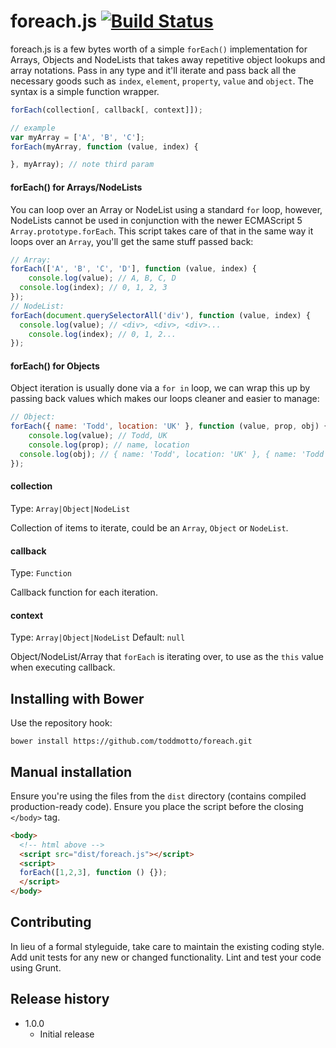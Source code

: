 # foreach.js [![Build Status](https://travis-ci.org/toddmotto/foreach.png)](https://travis-ci.org/toddmotto/foreach)

foreach.js is a few bytes worth of a simple `forEach()` implementation for Arrays, Objects and NodeLists that takes away repetitive object lookups and array notations. Pass in any type and it'll iterate and pass back all the necessary goods such as `index`, `element`, `property`, `value` and `object`. The syntax is a simple function wrapper.

```js
forEach(collection[, callback[, context]]);

// example
var myArray = ['A', 'B', 'C'];
forEach(myArray, function (value, index) {

}, myArray); // note third param
```

#### forEach() for Arrays/NodeLists
You can loop over an Array or NodeList using a standard `for` loop, however, NodeLists cannot be used in conjunction with the newer ECMAScript 5 `Array.prototype.forEach`. This script takes care of that in the same way it loops over an `Array`, you'll get the same stuff passed back:

```js
// Array:
forEach(['A', 'B', 'C', 'D'], function (value, index) {
	console.log(value); // A, B, C, D
  console.log(index); // 0, 1, 2, 3
});
// NodeList:
forEach(document.querySelectorAll('div'), function (value, index) {
  console.log(value); // <div>, <div>, <div>...
	console.log(index); // 0, 1, 2...
});
```

#### forEach() for Objects
Object iteration is usually done via a `for in` loop, we can wrap this up by passing back values which makes our loops cleaner and easier to manage:

```js
// Object:
forEach({ name: 'Todd', location: 'UK' }, function (value, prop, obj) {
	console.log(value); // Todd, UK
	console.log(prop); // name, location
  console.log(obj); // { name: 'Todd', location: 'UK' }, { name: 'Todd', location: 'UK' }
});
```

#### collection
Type: `Array|Object|NodeList`

Collection of items to iterate, could be an `Array`, `Object` or `NodeList`.

#### callback
Type: `Function`

Callback function for each iteration.

#### context
Type: `Array|Object|NodeList` Default: `null`

Object/NodeList/Array that `forEach` is iterating over, to use as the `this` value when executing callback.

## Installing with Bower
Use the repository hook:

```
bower install https://github.com/toddmotto/foreach.git
```

## Manual installation
Ensure you're using the files from the `dist` directory (contains compiled production-ready code). Ensure you place the script before the closing `</body>` tag.
  
```html
<body>
  <!-- html above -->
  <script src="dist/foreach.js"></script>
  <script>
  forEach([1,2,3], function () {});
  </script>
</body>
```

## Contributing
In lieu of a formal styleguide, take care to maintain the existing coding style. Add unit tests for any new or changed functionality. Lint and test your code using Grunt.

## Release history

- 1.0.0
  - Initial release
